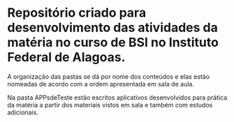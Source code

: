 # Repositório criado para desenvolvimento das atividades da matéria no curso de BSI no Instituto Federal de Alagoas.

A organização das pastas se dá por nome dos conteúdos e elas estão nomeadas de acordo com a ordem apresentada em sala de aula.

Na pasta APPsdeTeste estão escritos aplicativos desenvolvidos para prática da matéria a partir dos materiais vistos em sala e também com estudos adicionais.